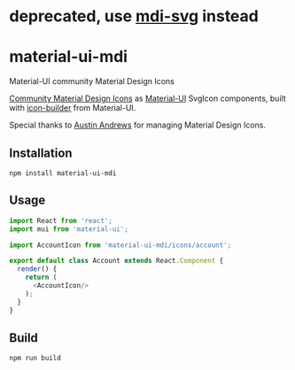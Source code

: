 # deprecated, use [mdi-svg](https://github.com/conundrumer/mdi-svg) instead

# material-ui-mdi

Material-UI community Material Design Icons

[Community Material Design Icons](https://materialdesignicons.com/) as [Material-UI](https://github.com/callemall/material-ui) SvgIcon components, built with [icon-builder](https://github.com/callemall/material-ui/tree/master/icon-builder) from Material-UI.

Special thanks to [Austin Andrews](https://github.com/Templarian) for managing Material Design Icons.

## Installation

```
npm install material-ui-mdi
```

## Usage

```js
import React from 'react';
import mui from 'material-ui';

import AccountIcon from 'material-ui-mdi/icons/account';

export default class Account extends React.Component {
  render() {
    return (
      <AccountIcon/>
    );
  }
}
```

## Build

```sh
npm run build
```
